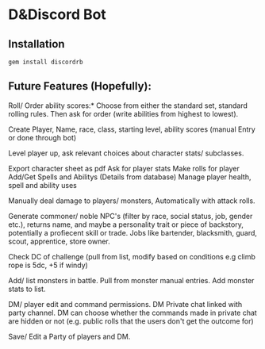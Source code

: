 # D&Discord Bot
## Installation
`gem install discordrb`
## Future Features (Hopefully):

Roll/ Order ability scores:*
Choose from either the standard set, standard rolling rules. Then ask for order (write abilities from highest to lowest).

Create Player, Name, race, class, starting level, ability scores (manual Entry or done through bot)

Level player up, ask relevant choices about character stats/ subclasses.

Export character sheet as pdf
Ask for player stats
Make rolls for player
Add/Get Spells and Abilitys (Details from database)
Manage player health, spell and ability uses

Manually deal damage to players/ monsters, Automatically with attack rolls.

Generate commoner/ noble NPC's (filter by race, social status, job, gender etc.), returns name, and maybe a personality trait or piece of backstory, potentially a profiecent skill or trade.
    Jobs like bartender, blacksmith, guard, scout, apprentice, store owner.


Check DC of challenge (pull from list, modify based on conditions e.g climb rope is 5dc, +5 if windy)


Add/ list monsters in battle. Pull from monster manual entries.
Add monster stats to list.


DM/ player edit and command permissions.
    DM Private chat linked with party channel.
    DM can choose whether the commands made in private chat are hidden or not (e.g. public rolls that the users don't get the outcome for)

Save/ Edit a Party of players and DM.

